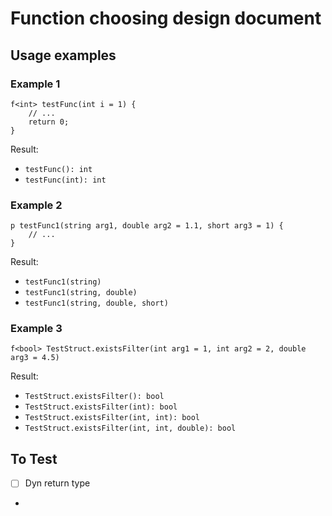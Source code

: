 # Function choosing design document

## Usage examples

### Example 1

```spice
f<int> testFunc(int i = 1) {
	// ...
	return 0;
}
```

Result:

- `testFunc(): int`
- `testFunc(int): int`

### Example 2

```spice
p testFunc1(string arg1, double arg2 = 1.1, short arg3 = 1) {
	// ...
}
```

Result:

- `testFunc1(string)`
- `testFunc1(string, double)`
- `testFunc1(string, double, short)`

### Example 3

```spice
f<bool> TestStruct.existsFilter(int arg1 = 1, int arg2 = 2, double arg3 = 4.5)
```

Result:

- `TestStruct.existsFilter(): bool`
- `TestStruct.existsFilter(int): bool`
- `TestStruct.existsFilter(int, int): bool`
- `TestStruct.existsFilter(int, int, double): bool`


## To Test
- [ ] Dyn return type
- 